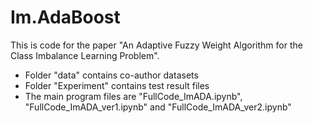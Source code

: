 # Im.AdaBoost
This is code for the paper "An Adaptive Fuzzy Weight Algorithm for the Class Imbalance Learning Problem".
- Folder "data" contains co-author datasets
- Folder "Experiment" contains test result files
- The main program files are "FullCode_ImADA.ipynb", "FullCode_ImADA_ver1.ipynb" and "FullCode_ImADA_ver2.ipynb"
